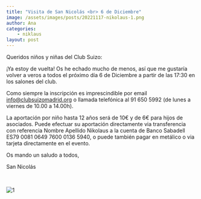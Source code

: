 ```yaml
---
title: "Visita de San Nicolás <br> 6 de Diciembre"
image: /assets/images/posts/20221117-nikolaus-1.png
author: Ana
categories:
    - niklaus
layout: post
---
```


Queridos niños y niñas del Club Suizo:

¡Ya estoy de vuelta! Os he echado mucho de menos, así que me gustaría volver a veros a todos el próximo día 6 de Diciembre a partir de las 17:30 en los salones del club.  
  
Como siempre la inscripción es imprescindible por email [info@clubsuizomadrid.org](mailto:info@clubsuizomadrid.org) o llamada telefónica al 91 650 5992 (de lunes a viernes de 10.00 a 14.00h).  
  
La aportación por niño hasta 12 años será de 10€ y de 6€ para hijos de asociados. Puede efectuar su aportación directamente via transferencia con referencia Nombre Apellido Nikolaus a la cuenta de Banco Sabadell ES79 0081 0649 7600 0136 5940, o puede también pagar en metálico o via tarjeta directamente en el evento.  


Os mando un saludo a todos,

San Nicolás

<br>


![1](/assets/images/posts/20221117-nikolaus-1.png)  

